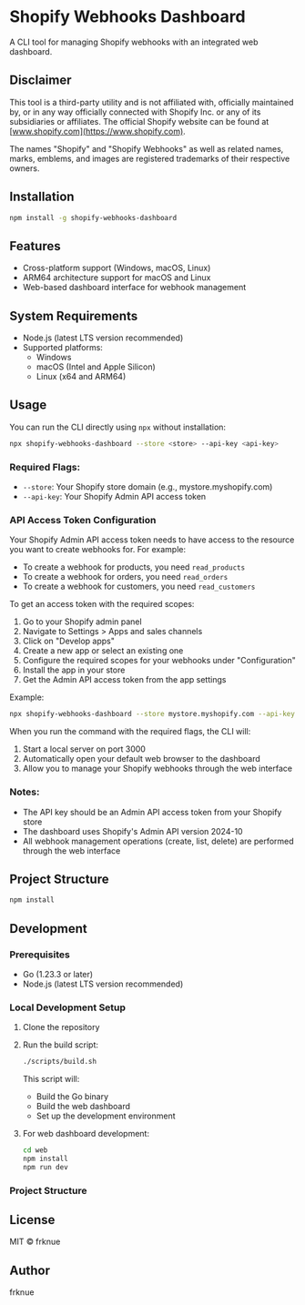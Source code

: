 # Shopify Webhooks Dashboard

A CLI tool for managing Shopify webhooks with an integrated web dashboard.

## Disclaimer

This tool is a third-party utility and is not affiliated with, officially maintained by, or in any way officially connected with Shopify Inc. or any of its subsidiaries or affiliates. The official Shopify website can be found at [www.shopify.com](https://www.shopify.com).

The names "Shopify" and "Shopify Webhooks" as well as related names, marks, emblems, and images are registered trademarks of their respective owners.

## Installation

```bash
npm install -g shopify-webhooks-dashboard
```

## Features

- Cross-platform support (Windows, macOS, Linux)
- ARM64 architecture support for macOS and Linux
- Web-based dashboard interface for webhook management

## System Requirements

- Node.js (latest LTS version recommended)
- Supported platforms:
  - Windows
  - macOS (Intel and Apple Silicon)
  - Linux (x64 and ARM64)

## Usage

You can run the CLI directly using `npx` without installation:

```bash
npx shopify-webhooks-dashboard --store <store> --api-key <api-key>
```

### Required Flags:

- `--store`: Your Shopify store domain (e.g., mystore.myshopify.com)
- `--api-key`: Your Shopify Admin API access token

### API Access Token Configuration

Your Shopify Admin API access token needs to have access to the resource you want to create webhooks for. For example:

- To create a webhook for products, you need `read_products`
- To create a webhook for orders, you need `read_orders`
- To create a webhook for customers, you need `read_customers`

To get an access token with the required scopes:

1. Go to your Shopify admin panel
2. Navigate to Settings > Apps and sales channels
3. Click on "Develop apps"
4. Create a new app or select an existing one
5. Configure the required scopes for your webhooks under "Configuration"
6. Install the app in your store
7. Get the Admin API access token from the app settings

Example:

```bash
npx shopify-webhooks-dashboard --store mystore.myshopify.com --api-key shpat_xxxxxxxxxxxxxxxxxxxx
```

When you run the command with the required flags, the CLI will:

1. Start a local server on port 3000
2. Automatically open your default web browser to the dashboard
3. Allow you to manage your Shopify webhooks through the web interface

### Notes:

- The API key should be an Admin API access token from your Shopify store
- The dashboard uses Shopify's Admin API version 2024-10
- All webhook management operations (create, list, delete) are performed through the web interface

## Project Structure

```bash
npm install
```

## Development

### Prerequisites

- Go (1.23.3 or later)
- Node.js (latest LTS version recommended)

### Local Development Setup

1. Clone the repository
2. Run the build script:

   ```bash
   ./scripts/build.sh
   ```

   This script will:

   - Build the Go binary
   - Build the web dashboard
   - Set up the development environment

3. For web dashboard development:
   ```bash
   cd web
   npm install
   npm run dev
   ```

### Project Structure

## License

MIT © frknue

## Author

frknue
